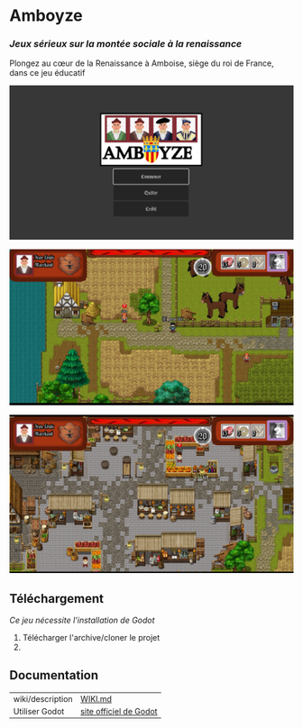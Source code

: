 # Amboyze
### _Jeux sérieux sur la montée sociale à la renaissance_

Plongez au cœur de la Renaissance à Amboise, siège du roi de France, dans ce jeu éducatif 

![Image du menu du jeu](images/menu.png)

![Image d'exemple de l'interface du jeu](images/start.png)

![Image d'exemple de l'interface du jeu](images/marchand.png)


## Téléchargement
*Ce jeu nécessite l'installation de Godot*

1) Télécharger l'archive/cloner le projet
2) 

## Documentation

| | |
| ------ | ------ |
| wiki/description | [WIKI.md][wiki] |
| Utiliser Godot | [site officiel de Godot][godot] |


[//]: # (Liens)

   [gamedl]: <Amboise.exe>
   [wiki]: <WIKI.md>
   [godot]: <https://godotengine.org/>
   [godotDownload]: <https://godotengine.org/download/>
